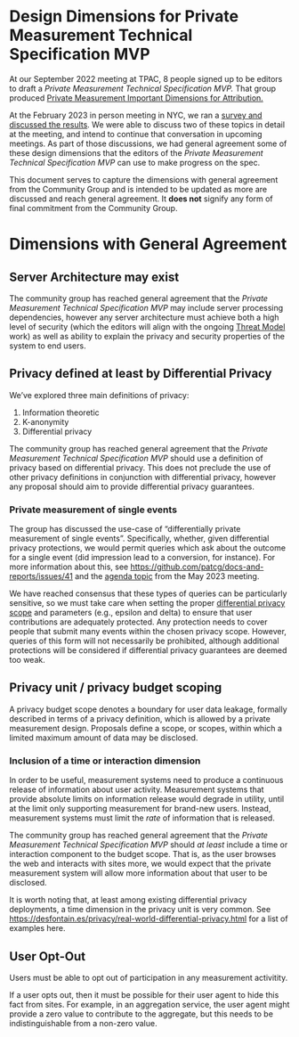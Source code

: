 # Design Dimensions for Private Measurement Technical Specification MVP

At our September 2022 meeting at TPAC, 8 people signed up to be editors to draft a _Private Measurement Technical Specification MVP._  That group produced [Private Measurement Important Dimensions for Attribution.](README.md)

At the February 2023 in person meeting in NYC, we ran a [survey and discussed the results](https://github.com/patcg/meetings/issues/91). We were able to discuss two of these topics in detail at the meeting, and intend to continue that conversation in upcoming meetings. As part of those discussions, we had general agreement some of these design dimensions that the editors of the _Private Measurement Technical Specification MVP_ can use to make progress on the spec.

This document serves to capture the dimensions with general agreement from the Community Group and is intended to be updated as more are discussed and reach general agreement. It **does not** signify any form of final commitment from the Community Group.


# Dimensions with General Agreement


## Server Architecture may exist

The community group has reached general agreement that the _Private Measurement Technical Specification MVP_ may include server processing dependencies, however any server architecture must achieve both a high level of security (which the editors will align with the ongoing [Threat Model](../threat-model) work) as well as ability to explain the privacy and security properties of the system to end users.


## Privacy defined at least by Differential Privacy

We’ve explored three main definitions of privacy:

1. Information theoretic
2. K-anonymity
3. Differential privacy

The community group has reached general agreement that the _Private Measurement Technical Specification MVP_ should use a definition of privacy based on differential privacy. This does not preclude the use of other privacy definitions in conjunction with differential privacy, however any proposal should aim to provide differential privacy guarantees.

### Private measurement of single events
The group has discussed the use-case of “differentially private measurement of single events”. Specifically, whether, given differential privacy protections, we would permit queries which ask about the outcome for a single event (did impression lead to a conversion, for instance). For more information about this, see https://github.com/patcg/docs-and-reports/issues/41 and the [agenda topic](https://github.com/patcg/meetings/issues/112) from the May 2023 meeting.

We have reached consensus that these types of queries can be particularly sensitive, so we must take care when setting the proper [differential privacy scope](#privacy-unit--privacy-budget-scoping) and parameters (e.g., epsilon and delta) to ensure that user contributions are adequately protected. Any protection needs to cover people that submit many events within the chosen privacy scope. However, queries of this form will not necessarily be prohibited, although additional protections will be considered if differential privacy guarantees are deemed too weak.

## Privacy unit / privacy budget scoping

A privacy budget scope denotes a boundary for user data leakage, formally described in terms of a privacy definition, which is allowed by a private measurement design. Proposals define a scope, or scopes, within which a limited maximum amount of data may be disclosed.

### Inclusion of a time or interaction dimension

In order to be useful, measurement systems need to produce a continuous release of information about user activity. Measurement systems that provide absolute limits on information release would degrade in utility, until at the limit only supporting measurement for brand-new users. Instead, measurement systems must limit the _rate_ of information that is released.

The community group has reached general agreement that the _Private Measurement Technical Specification MVP_ should _at least_ include a time or interaction component to the budget scope. That is, as the user browses the web and interacts with sites more, we would expect that the private measurement system will allow more information about that user to be disclosed.

It is worth noting that, at least among existing differential privacy deployments, a time dimension in the privacy unit is very common. See https://desfontain.es/privacy/real-world-differential-privacy.html for a list of examples here.


## User Opt-Out

Users must be able to opt out of participation in any measurement activitity.

If a user opts out, then it must be possible for their user agent to hide this fact from sites.
For example, in an aggregation service, the user agent might provide a zero value to contribute to the aggregate, but this needs to be indistinguishable from a non-zero value.
